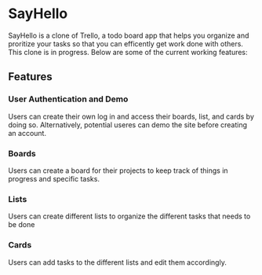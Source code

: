 # SayHello

SayHello is a clone of Trello, a todo board app that helps you organize and proritize your tasks so that you can efficently get work done with others. This clone is in progress. Below are some of the current working features: 

## Features
### User Authentication and Demo
Users can create their own log in and access their boards, list, and cards by doing so. Alternatively, potential useres can demo the site before creating an account. 

### Boards
Users can create a board for their projects to keep track of things in progress and specific tasks. 

### Lists
Users can create different lists to organize the different tasks that needs to be done 

### Cards
Users can add tasks to the different lists and edit them accordingly. 
